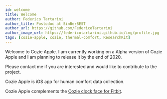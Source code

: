```yaml
---
id: welcome
title: Welcome
author: Federico Tartarini
author_title: Postodoc at SinBerBEST
author_url: https://github.com/FedericoTartarini
author_image_url: https://federicotartarini.github.io/img/profile.jpg
tags: [cozie-apple, cozie, thermal-comfort, ResearchKit]
---
```


Welcome to Cozie Apple. I am currently working on a Alpha version of Cozie
Apple and I am planning to release it by the end of 2020.

Please contact me if you are interested and would like to contribute to the project.

<!--truncate-->

Cozie Apple is iOS app for human comfort data collection.

Cozie Apple complements the [Cozie clock face for Fitbit](https://cozie.app).
